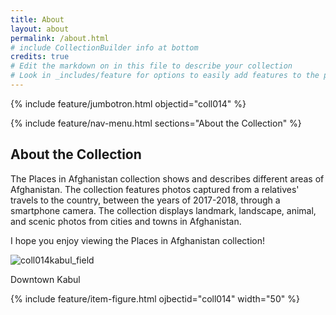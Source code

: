 ```yaml
---
title: About
layout: about
permalink: /about.html
# include CollectionBuilder info at bottom
credits: true
# Edit the markdown on in this file to describe your collection
# Look in _includes/feature for options to easily add features to the page
---
```


{% include feature/jumbotron.html objectid="coll014" %}

{% include feature/nav-menu.html sections="About the Collection" %}

## About the Collection

The Places in Afghanistan collection shows and describes different areas of Afghanistan. The collection features photos captured from a relatives' travels to the country, between the years of 2017-2018, through a smartphone camera. The collection displays landmark, landscape, animal, and scenic photos from cities and towns in Afghanistan. 

I hope you enjoy viewing the Places in Afghanistan collection!

![coll014kabul_field](https://user-images.githubusercontent.com/102884559/163736020-defdd5f9-2663-410b-91e4-2b0bdaff4075.jpg)

Downtown Kabul

{% include feature/item-figure.html ojbectid="coll014" width="50" %}


